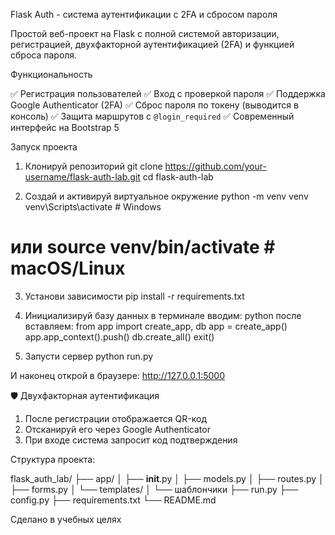 Flask Auth - система аутентификации с 2FA и сбросом пароля

Простой  веб-проект на Flask с полной системой авторизации, регистрацией, двухфакторной аутентификацией (2FA) и функцией сброса пароля.


Функциональность

✅ Регистрация пользователей
✅ Вход с проверкой пароля
✅ Поддержка Google Authenticator (2FA)
✅ Сброс пароля по токену (выводится в консоль)
✅ Защита маршрутов с `@login_required`
✅ Современный интерфейс на Bootstrap 5

Запуск проекта

1. Клонируй репозиторий
git clone https://github.com/your-username/flask-auth-lab.git
cd flask-auth-lab

2. Создай и активируй виртуальное окружение
python -m venv venv
venv\Scripts\activate  # Windows
# или source venv/bin/activate  # macOS/Linux

3. Установи зависимости
pip install -r requirements.txt

4. Инициализируй базу данных
в терминале вводим: python
после вставляем:
from app import create_app, db
app = create_app()
app.app_context().push()
db.create_all()
exit()

5. Запусти сервер
python run.py

И наконец открой в браузере:
http://127.0.0.1:5000

🛡 Двухфакторная аутентификация
1. После регистрации отображается QR-код
2. Отсканируй его через Google Authenticator
3. При входе система запросит код подтверждения

Структура проекта:

flask_auth_lab/
├── app/
│   ├── __init__.py
│   ├── models.py
│   ├── routes.py
│   ├── forms.py
│   └── templates/
│       └── шаблончики
├── run.py
├── config.py
├── requirements.txt
└── README.md

Сделано в учебных целях
